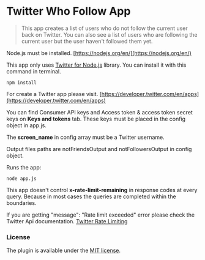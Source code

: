 # Twitter Who Follow App

> This app creates a list of users who do not follow the current user back on Twitter. You can also see a list of users who are following the current user but the user haven't followed them yet.

Node.js must be installed. [https://nodejs.org/en/](https://nodejs.org/en/)

This app only uses [Twitter for Node.js](https://www.npmjs.com/package/twitter) library. You can install it with this command in terminal.

	npm install

For create a Twitter app please visit. [https://developer.twitter.com/en/apps](https://developer.twitter.com/en/apps)

You can find Consumer API keys and Access token & access token secret keys on **Keys and tokens** tab. These keys must be placed in the config object in app.js.

The **screen_name** in config array must be a Twitter username.

Output files paths are notFriendsOutput and notFollowersOutput in config object.

Runs the app:

	node app.js

This app doesn't control **x-rate-limit-remaining** in response codes at every query. Because in most cases the queries are completed within the boundaries.

If you are getting "message": "Rate limit exceeded" error please check the Twitter Api documentation.
[Twitter Rate Limiting](https://developer.twitter.com/en/docs/basics/rate-limiting.html)

### License ###
The plugin is available under the [MIT license](http://opensource.org/licenses/MIT).